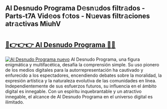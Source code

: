 ## Al Desnudo Programa D𝚎sn𝚞dos filtr𝚊dos - Parts-t7A Vid𝚎os f𝚘tos - N𝚞evas filtr𝚊ciones atr𝚊ctivas MiuhV

# <h2><a href="http://mbddkbj.tromn.icu/?c=Al+Desnudo+Programa">🔗👉👉👉 Al Desnudo Programa 🔗🔗</a></h2>

[![Al Desnudo Programa nuevo](https://i.imgur.com/pEAQMta.gif)](http://mbddkbj.tromn.icu/?c=Al+Desnudo+Programa)
Al Desnudo Programa, una figura enigmática y multifacética, desafía la comprensión simple. Su uso pionero de los medios digitales para la autorrepresentación ha cautivado y enfurecido a los espectadores, encendiendo debates sobre la moralidad, la expresión artística y la naturaleza evolutiva de las comunidades en línea. Independientemente de sus esfuerzos futuros, su influencia en el ámbito digital es innegable. Con un espíritu inquebrantable y un atractivo innegable, el alcance de Al Desnudo Programa en el universo digital es ilimitado.
